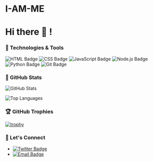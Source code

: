 # I-AM-ME

# Hi there 👋 !

### 🔧 Technologies & Tools
![HTML Badge](https://img.shields.io/badge/-HTML5-E34F26?style=flat&logo=html5&logoColor=white)
![CSS Badge](https://img.shields.io/badge/-CSS3-1572B6?style=flat&logo=css3&logoColor=white)
![JavaScript Badge](https://img.shields.io/badge/-JavaScript-F7DF1E?style=flat&logo=javascript&logoColor=black)
![Node.js Badge](https://img.shields.io/badge/-Node.js-339933?style=flat&logo=node.js&logoColor=white)
![Python Badge](https://img.shields.io/badge/-Python-3776AB?style=flat&logo=python&logoColor=white)
![Git Badge](https://img.shields.io/badge/-Git-F05032?style=flat&logo=git&logoColor=white)

### 🌟 GitHub Stats
![GitHub Stats](https://github-readme-stats.vercel.app/api?username=kutu48&show_icons=true&theme=radical)

![Top Languages](https://github-readme-stats.vercel.app/api/top-langs/?username=kutu48&layout=compact&theme=radical)

### 🏆 GitHub Trophies
[![trophy](https://github-profile-trophy.vercel.app/?username=kutu48&theme=onedark)](https://github.com/ryo-ma/github-profile-trophy)


### 💬 Let's Connect
- [![Twitter Badge](https://img.shields.io/badge/-Twitter-1DA1F2?style=flat&logo=twitter&logoColor=white)](https://twitter.com/kutumaldini)
- [![Email Badge](https://img.shields.io/badge/-Email-D14836?style=flat&logo=gmail&logoColor=white)](mailto:jajanebay@gmail.com)
